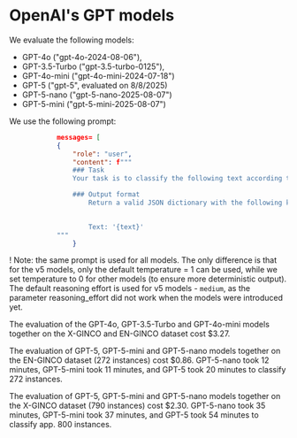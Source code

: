 # OpenAI's GPT models

We evaluate the following models:
- GPT-4o ("gpt-4o-2024-08-06"),
- GPT-3.5-Turbo ("gpt-3.5-turbo-0125"),
- GPT-4o-mini ("gpt-4o-mini-2024-07-18")
- GPT-5 ("gpt-5", evaluated on 8/8/2025)
- GPT-5-nano ("gpt-5-nano-2025-08-07")
- GPT-5-mini ("gpt-5-mini-2025-08-07")

We use the following prompt:
```json
			messages= [
			{
				"role": "user",
				"content": f"""
				### Task
				Your task is to classify the following text according to genre. Genres are text types, defined by the function of the text, author’s purpose and form of the text. Always provide a label, even if you are not sure.

				### Output format
					Return a valid JSON dictionary with the following key: 'genre' and a value should be an integer which represents one of the labels according to the following dictionary: {labels_dict}.

					
					Text: '{text}'
			"""
				}
```

! Note: the same prompt is used for all models. The only difference is that for the v5 models, only the default temperature = 1 can be used, while we set temperature to 0 for other models (to ensure more deterministic output). The default reasoning effort is used for v5 models - ``medium``, as the parameter reasoning_effort did not work when the models were introduced yet.

The evaluation of the GPT-4o, GPT-3.5-Turbo and GPT-4o-mini models together on the X-GINCO and EN-GINCO dataset cost $3.27.

The evaluation of GPT-5, GPT-5-mini and GPT-5-nano models together on the EN-GINCO dataset (272 instances) cost $0.86. GPT-5-nano took 12 minutes, GPT-5-mini took 11 minutes, and GPT-5 took 20 minutes to classify 272 instances.

The evaluation of GPT-5, GPT-5-mini and GPT-5-nano models together on the X-GINCO dataset (790 instances) cost $2.30. GPT-5-nano took 35 minutes, GPT-5-mini took 37 minutes, and GPT-5 took 54 minutes to classify app. 800 instances.
